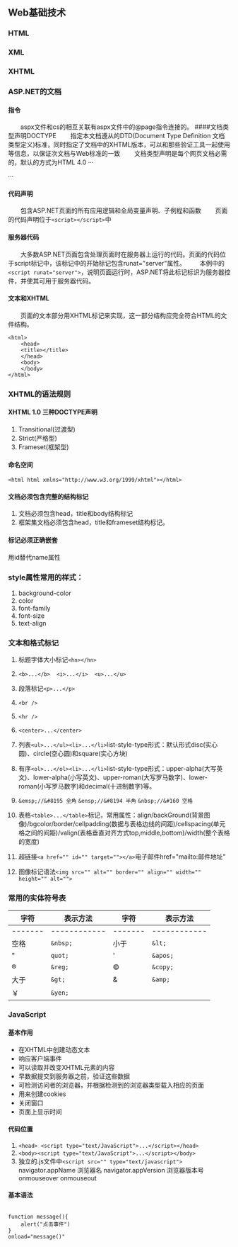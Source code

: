 ## Web基础技术
### HTML
### XML
### XHTML
### ASP.NET的文档
#### 指令
&emsp;&emsp;aspx文件和cs的相互关联有aspx文件中的@page指令连接的。
####文档类型声明DOCTYPE
&emsp;&emsp;指定本文档遵从的DTD(Document Type
Definition 文档类型定义)标准，同时指定了文档中的XHTML版本，可以和那些验证工具一起使用等信息，以保证次文档与Web标准的一致
&emsp;&emsp;文档类型声明是每个网页文档必需的，默认的方式为HTML 4.0
···
<!DOCTYPE html PUBLIC "-//W3C//DTD XHTML 1.0 Transitional//EN" "http://www.w3.org/TR/xhtml1/DTD/xhtml1-transitional.dtd">
···
#### 代码声明
&emsp;&emsp;包含ASP.NET页面的所有应用逻辑和全局变量声明、子例程和函数
&emsp;&emsp;页面的代码声明位于```<script></script>```中
#### 服务器代码
&emsp;&emsp;大多数ASP.NET页面包含处理页面时在服务器上运行的代码。页面的代码位于script标记中，该标记中的开始标记包含runat="server"属性。
&emsp;&emsp;本例中的```<script runat="server">```，说明页面运行时，ASP.NET将此标记标识为服务器控件，并使其可用于服务器代码。
#### 文本和XHTML
&emsp;&emsp;页面的文本部分用XHTML标记来实现，这一部分结构应完全符合HTML的文件结构。
```
<html>
    <head>
    <title></title>
    </head>
    <body>
    </body>
</html>
```
### XHTML的语法规则
#### XHTML 1.0 三种DOCTYPE声明
1. Transitional(过渡型)
2. Strict(严格型)
3. Frameset(框架型)
#### 命名空间
```<html html xmlns="http://www.w3.org/1999/xhtml"></html>```
#### 文档必须包含完整的结构标记
1. 文档必须包含head，title和body结构标记
2. 框架集文档必须包含head，title和frameset结构标记。
#### 标记必须正确嵌套

用id替代name属性

### style属性常用的样式：
1. background-color
2. color
3. font-family
4. font-size
5. text-align

### 文本和格式标记
1. 标题字体大小标记```<hn></hn>```
2. ```<b>...</b>  <i>...</i>  <u>...</u>```
3. 段落标记```<p>...</p>```
4. ```<br />```
5. ```<hr />```
6. ```<center>...</center>```
7. 列表```<ul>...</ul><li>...</li>```list-style-type形式：默认形式disc(实心圆)、circle(空心圆)和square(实心方块)
8. 有序```<ol>...</ol><li>...</li>```list-style-type形式：upper-alpha(大写英文)、lower-alpha(小写英文)、upper-roman(大写罗马数字)、lower-roman(小写罗马数字)和decimal(十进制数字)等。

9. ```&emsp;//&#8195 全角```
```&ensp;//&#8194 半角```
```&nbsp;//&#160 空格```
10. 表格```<table>...</table>```标记，常用属性：align/backGround(背景图像)/bgcolor/border/cellpadding(数据与表格边线的间距)/cellspacing(单元格之间的间距)/valign(表格垂直对齐方式top,middle,bottom)/width(整个表格的宽度)
11. 超链接```<a href="" id="" target=""></a>```电子邮件href="mailto:邮件地址"
12. 图像标记语法```<img src="" alt="" border="" align="" width="" height="" alt="">```
### 常用的实体符号表
|字符|表示方法|字符|表示方法|
| ------- | ------------ | ------- | ----------   |
| ------- | ------------ | ------- | ------------ |
| 空格    | ```&nbsp;``` | 小于    | ```&lt;```   |
| "       | ```quot;```  | '       | ```&apos;``` |
| ®       | ```&reg;```  | ©       | ```&copy;``` |
| 大于    | ```&gt;```   | &       | ```&amp;```  |
|￥       | ```&yen;```  |
### JavaScript
#### 基本作用
* 在XHTML中创建动态文本
* 响应客户端事件
* 可以读取并改变XHTML元素的内容
* 早数据提交到服务器之前，验证这些数据
* 可检测访问者的浏览器，并根据检测到的浏览器类型载入相应的页面
* 用来创建cookies
* 关闭窗口
* 页面上显示时间
#### 代码位置
1. ``<head> <script type="text/JavaScript">...</script></head>``
2. ``<body><script type="text/JavaScript">...</script></body>``
3. 独立的.js文件中``<script src="" type="text/javascript">``
navigator.appName  浏览器名
navigator.appVersion 浏览器版本号
onmouseover
onmouseout
#### 基本语法
<pre><code>
function message(){
    alert("点击事件")
}
onload="message()"
</code></pre>
